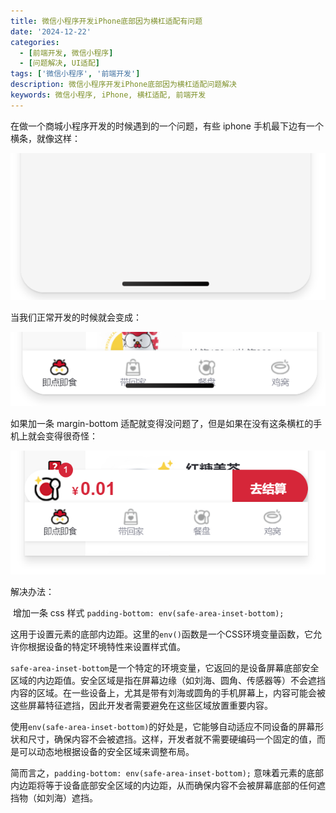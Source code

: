 ```yaml
---
title: 微信小程序开发iPhone底部因为横杠适配有问题
date: '2024-12-22'
categories: 
  - [前端开发, 微信小程序]
  - [问题解决, UI适配]
tags: ['微信小程序', '前端开发']
description: 微信小程序开发iPhone底部因为横杠适配问题解决
keywords: 微信小程序, iPhone, 横杠适配, 前端开发
---
```


在做一个商城小程序开发的时候遇到的一个问题，有些 iphone 手机最下边有一个横条，就像这样：

![wechatminiapp](images/wechat-miniapp/wechatminiapp.png)

当我们正常开发的时候就会变成：

![wechatminiapp2](images/wechat-miniapp/wechatminiapp2.png)

如果加一条 margin-bottom 适配就变得没问题了，但是如果在没有这条横杠的手机上就会变得很奇怪：

![wechatminiapp3](images/wechat-miniapp/wechatminiapp3.png)

解决办法：

​		增加一条 css 样式 `padding-bottom: env(safe-area-inset-bottom);`

​		这用于设置元素的底部内边距。这里的`env()`函数是一个CSS环境变量函数，它允许你根据设备的特定环境特性来设置样式值。

`safe-area-inset-bottom`是一个特定的环境变量，它返回的是设备屏幕底部安全区域的内边距值。安全区域是指在屏幕边缘（如刘海、圆角、传感器等）不会遮挡内容的区域。在一些设备上，尤其是带有刘海或圆角的手机屏幕上，内容可能会被这些屏幕特征遮挡，因此开发者需要避免在这些区域放置重要内容。

使用`env(safe-area-inset-bottom)`的好处是，它能够自动适应不同设备的屏幕形状和尺寸，确保内容不会被遮挡。这样，开发者就不需要硬编码一个固定的值，而是可以动态地根据设备的安全区域来调整布局。

简而言之，`padding-bottom: env(safe-area-inset-bottom);` 意味着元素的底部内边距将等于设备底部安全区域的内边距，从而确保内容不会被屏幕底部的任何遮挡物（如刘海）遮挡。